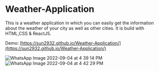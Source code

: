 # Weather-Application
This is a weather application in which you can easily get the information about the weather of your city as well as other cities.
It is build with HTML,CSS & ReactJS.

Demo: [https://sun2932.github.io/Weather-Application/](https://sun2932.github.io/Weather-Application/)

![WhatsApp Image 2022-09-04 at 4 39 14 PM](https://user-images.githubusercontent.com/92174672/188310346-f7f83630-1297-42ae-b97f-ce38cfbfd5ad.jpeg)
![WhatsApp Image 2022-09-04 at 4 42 29 PM](https://user-images.githubusercontent.com/92174672/188310424-e643bc9e-2c0b-473f-84c4-9e6b4f6d8ebd.jpeg)



